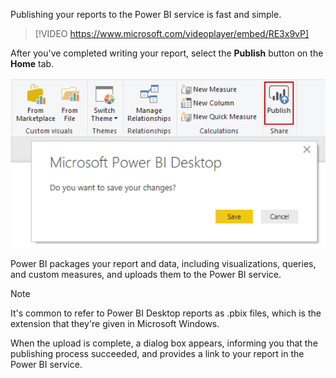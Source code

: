 Publishing your reports to the Power BI service is fast and simple.

> [!VIDEO https://www.microsoft.com/videoplayer/embed/RE3x9vP]

After you've completed writing your report, select the **Publish** button on the **Home** tab.

![Screenshot of the Publish button.](../media/02-power-bi-desktop-publish.png)

Power BI packages your report and data, including visualizations, queries, and custom measures, and uploads them to the Power BI service.

 > [!NOTE]
 > It's common to refer to Power BI Desktop reports as .pbix files, which is the extension that they're given in Microsoft Windows.

When the upload is complete, a dialog box appears, informing you that the publishing process succeeded, and provides a link to your report in the Power BI service.
